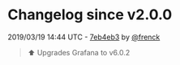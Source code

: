 # Changelog since v2.0.0

2019/03/19 14:44 UTC - [7eb4eb3](https://github.com/hassio-addons/addon-grafana/commit/7eb4eb3002d33bb692b77dc23cc0639b0e9aae5c) by [@frenck](https://github.com/frenck)
> :arrow_up: Upgrades Grafana to v6.0.2 


